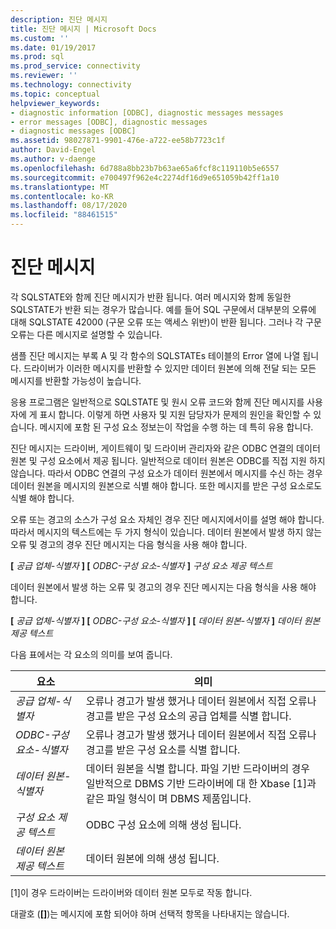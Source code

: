 ```yaml
---
description: 진단 메시지
title: 진단 메시지 | Microsoft Docs
ms.custom: ''
ms.date: 01/19/2017
ms.prod: sql
ms.prod_service: connectivity
ms.reviewer: ''
ms.technology: connectivity
ms.topic: conceptual
helpviewer_keywords:
- diagnostic information [ODBC], diagnostic messages messages
- error messages [ODBC], diagnostic messages
- diagnostic messages [ODBC]
ms.assetid: 98027871-9901-476e-a722-ee58b7723c1f
author: David-Engel
ms.author: v-daenge
ms.openlocfilehash: 6d788a8bb23b7b63ae65a6fcf8c119110b5e6557
ms.sourcegitcommit: e700497f962e4c2274df16d9e651059b42ff1a10
ms.translationtype: MT
ms.contentlocale: ko-KR
ms.lasthandoff: 08/17/2020
ms.locfileid: "88461515"
---
```

# <a name="diagnostic-messages"></a>진단 메시지
각 SQLSTATE와 함께 진단 메시지가 반환 됩니다. 여러 메시지와 함께 동일한 SQLSTATE가 반환 되는 경우가 많습니다. 예를 들어 SQL 구문에서 대부분의 오류에 대해 SQLSTATE 42000 (구문 오류 또는 액세스 위반)이 반환 됩니다. 그러나 각 구문 오류는 다른 메시지로 설명할 수 있습니다.  
  
 샘플 진단 메시지는 부록 A 및 각 함수의 SQLSTATEs 테이블의 Error 열에 나열 됩니다. 드라이버가 이러한 메시지를 반환할 수 있지만 데이터 원본에 의해 전달 되는 모든 메시지를 반환할 가능성이 높습니다.  
  
 응용 프로그램은 일반적으로 SQLSTATE 및 원시 오류 코드와 함께 진단 메시지를 사용자에 게 표시 합니다. 이렇게 하면 사용자 및 지원 담당자가 문제의 원인을 확인할 수 있습니다. 메시지에 포함 된 구성 요소 정보는이 작업을 수행 하는 데 특히 유용 합니다.  
  
 진단 메시지는 드라이버, 게이트웨이 및 드라이버 관리자와 같은 ODBC 연결의 데이터 원본 및 구성 요소에서 제공 됩니다. 일반적으로 데이터 원본은 ODBC를 직접 지원 하지 않습니다. 따라서 ODBC 연결의 구성 요소가 데이터 원본에서 메시지를 수신 하는 경우 데이터 원본을 메시지의 원본으로 식별 해야 합니다. 또한 메시지를 받은 구성 요소로도 식별 해야 합니다.  
  
 오류 또는 경고의 소스가 구성 요소 자체인 경우 진단 메시지에서이를 설명 해야 합니다. 따라서 메시지의 텍스트에는 두 가지 형식이 있습니다. 데이터 원본에서 발생 하지 않는 오류 및 경고의 경우 진단 메시지는 다음 형식을 사용 해야 합니다.  
  
 **[** *공급 업체-식별자* **] [** *ODBC-구성 요소-식별자* **]** *구성 요소 제공 텍스트*  
  
 데이터 원본에서 발생 하는 오류 및 경고의 경우 진단 메시지는 다음 형식을 사용 해야 합니다.  
  
 **[** *공급 업체-식별자* **] [** *ODBC-구성 요소-식별자* **] [** *데이터 원본-식별자* **]** *데이터 원본 제공 텍스트*  
  
 다음 표에서는 각 요소의 의미를 보여 줍니다.  
  
|요소|의미|  
|-------------|-------------|  
|*공급 업체-식별자*|오류나 경고가 발생 했거나 데이터 원본에서 직접 오류나 경고를 받은 구성 요소의 공급 업체를 식별 합니다.|  
|*ODBC-구성 요소-식별자*|오류나 경고가 발생 했거나 데이터 원본에서 직접 오류나 경고를 받은 구성 요소를 식별 합니다.|  
|*데이터 원본-식별자*|데이터 원본을 식별 합니다. 파일 기반 드라이버의 경우 일반적으로 DBMS 기반 드라이버에 대 한 Xbase [1]과 같은 파일 형식이 며 DBMS 제품입니다.|  
|*구성 요소 제공 텍스트*|ODBC 구성 요소에 의해 생성 됩니다.|  
|*데이터 원본 제공 텍스트*|데이터 원본에 의해 생성 됩니다.|  
  
 [1]이 경우 드라이버는 드라이버와 데이터 원본 모두로 작동 합니다.  
  
 대괄호 (**[]**)는 메시지에 포함 되어야 하며 선택적 항목을 나타내지는 않습니다.
